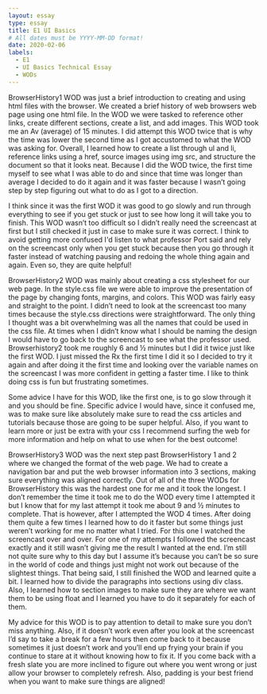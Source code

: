 ```yaml
---
layout: essay
type: essay
title: E1 UI Basics
# All dates must be YYYY-MM-DD format!
date: 2020-02-06
labels:
  - E1
  - UI Basics Technical Essay
  - WODs
---
```

BrowserHistory1 WOD was just a brief introduction to creating and using html files with the browser. We created a brief history of web browsers web page using one html file. In the WOD we were tasked to reference other links, create different sections, create a list, and add images. This WOD took me an Av (average) of 15 minutes. I did attempt this WOD twice that is why the time was lower the second time as I got accustomed to what the WOD was asking for. Overall, I learned how to create a list through ul and li,  reference links using a href, source images using img src, and structure the document so that it looks neat. Because I did the WOD twice, the first time myself to see what I was able to do and since that time was longer than average I decided to do it again and it was faster because I wasn’t going step by step figuring out what to do as I got to a direction. 

I think since it was the first WOD it was good to go slowly and run through everything to see if you get stuck or just to see how long it will take you to finish. This WOD wasn’t too difficult so I didn’t really need the screencast at first but I still checked it just in case to make sure it was correct. I think to avoid getting more confused I'd listen to what professor Port said and rely on the screencast only when you get stuck because then you go through it faster instead of watching pausing and redoing the whole thing again and again. Even so, they are quite helpful! 

BrowserHistory2 WOD was mainly about creating a css stylesheet for our web page. In the style.css file we were able to improve the presentation of the page by changing fonts, margins, and colors. This WOD was fairly easy and straight to the point. I didn’t need to look at the screencast too many times because the style.css directions were straightforward. The only thing I thought was a bit overwhelming was all the names that could be used in the css file. At times when I didn’t know what I should be naming the design I would have to go back to the screencast to see what the professor used. Browserhistory2 took me roughly 6 and ½ minutes but I did it twice just like the first WOD. I just missed the Rx the first time I did it so I decided to try it again and after doing it the first time and looking over the variable names on the screencast I was more confident in getting a faster time. I like to think doing css is fun but frustrating sometimes. 

Some advice I have for this WOD, like the first one, is to go slow through it and you should be fine. Specific advice I would have, since it confused me, was to make sure like absolutely make sure to read the css articles and tutorials because those are going to be super helpful. Also, if you want to learn more or just be extra with your css I recommend surfing the web for more information and help on what to use when for the best outcome! 

BrowserHistory3 WOD was the next step past BrowserHistory 1 and 2 where we changed the format of the web page. We had to create a navigation bar and put the web browser information into 3 sections, making sure everything was aligned correctly. Out of all of the three WODs for BrowserHistory this was the hardest one for me and it took the longest. I don’t remember the time it took me to do the WOD every time I attempted it but I know that for my last attempt it took me about 9 and ½ minutes to complete. That is however, after I attempted the WOD 4 times. After doing them quite a few times I learned how to do it faster but some things just weren’t working for me no matter what I tried. For this one I watched the screencast over and over. For one of my attempts I followed the screencast exactly and it still wasn’t giving me the result I wanted at the end. I’m still not quite sure why to this day but I assume it’s because you can’t be so sure in the world of code and things just might not work out because of the slightest things. That being said, I still finished the WOD and learned quite a bit. I learned how to divide the paragraphs into sections using div class. Also, I learned how to section images to make sure they are where we want them to be using float and I learned you have to do it separately for each of them. 

My advice for this WOD is to pay attention to detail to make sure you don’t miss anything. Also, if it doesn’t work even after you look at the screencast I’d say to take a break for a few hours then come back to it because sometimes it just doesn’t work and you’ll end up frying your brain if you continue to stare at it without knowing how to fix it. If you come back with a fresh slate you are more inclined to figure out where you went wrong or just allow your browser to completely refresh. Also, padding is your best friend when you want to make sure things are aligned!
